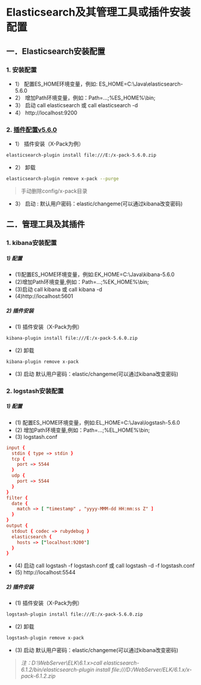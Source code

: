 # Elasticsearch及其管理工具或插件安装配置
## 一．Elasticsearch安装配置
### 1. 安装配置
- 1） 配置ES_HOME环境变量，例如:  ES_HOME=C:\Java\elasticsearch-5.6.0
- 2） 增加Path环境变量，例如：Path=...;%ES_HOME%\bin;
- 3） 启动 call elasticsearch 或 call elasticsearch -d
- 4） http://localhost:9200
### 2. [插件配置v5.6.0](https://artifacts.elastic.co/downloads/packs/x-pack/x-pack-5.6.0.zip)
- 1） 插件安装（X-Pack为例）
```bash
elasticsearch-plugin install file:///E:/x-pack-5.6.0.zip
```
- 2） 卸载
```bash
elasticsearch-plugin remove x-pack --purge
```
> 手动删除config/x-pack目录
- 3） 启动
:    默认用户密码：elastic/changeme(可以通过kibana改变密码)
## 二．管理工具及其插件
### 1. kibana安装配置
##### 1) 配置
- (1)配置ES_HOME环境变量，例如:EK_HOME=C:\Java\kibana-5.6.0
- (2)增加Path环境变量,例如：Path=...;%EK_HOME%\bin;
- (3)启动 call kibana 或 call kibana -d
- (4)http://localhost:5601
##### 2) 插件安装
- (1) 插件安装（X-Pack为例）
```bash
kibana-plugin install file:///E:/x-pack-5.6.0.zip
```
- (2) 卸载
```bash
kibana-plugin remove x-pack
```
- (3) 启动
  默认用户密码：elastic/changeme(可以通过kibana改变密码)
### 2. logstash安装配置
##### 1) 配置
- (1) 配置ES_HOME环境变量，例如:EL_HOME=C:\Java\logstash-5.6.0
- (2) 增加Path环境变量,例如：Path=...;%EL_HOME%\bin;
- (3) logstash.conf
```conf
input {
  stdin { type => stdin }
  tcp {
    port => 5544
  }
  udp {
    port => 5544
  }
}
filter {
  date {
    match => [ "timestamp" , "yyyy-MMM-dd HH:mm:ss Z" ]
  }
}
output {
  stdout { codec => rubydebug }
  elasticsearch {
    hosts => ["localhost:9200"]
  }
}
```
- (4) 启动 call logstash -f logstash.conf 或 call logstash -d -f logstash.conf
- (5) http://localhost:5544
##### 2) 插件安装
- (1) 插件安装（X-Pack为例）
```bash
logstash-plugin install file:///E:/x-pack-5.6.0.zip
```
- (2) 卸载
```bash
logstash-plugin remove x-pack
```
- (3) 启动
  默认用户密码：elastic/changeme(可以通过kibana改变密码)

>
>
>*注：D:\WebServer\ELK\6.1.x>call elasticsearch-6.1.2/bin/elasticsearch-plugin install file:///D:/WebServer/ELK/6.1.x/x-pack-6.1.2.zip*
